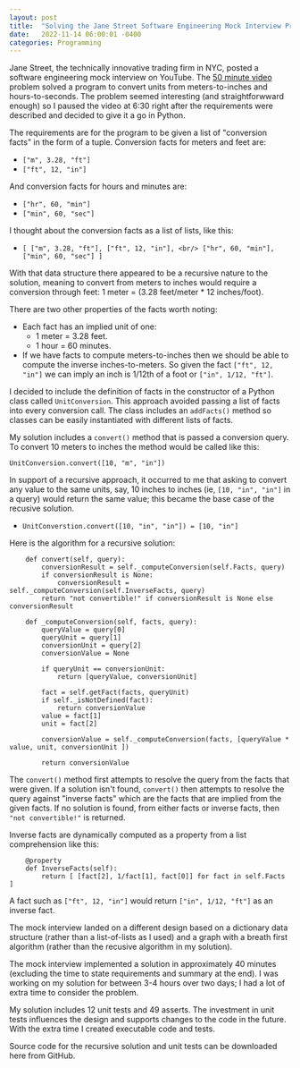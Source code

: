 ```yaml
---
layout: post
title:  "Solving the Jane Street Software Engineering Mock Interview Problem"
date:   2022-11-14 06:00:01 -0400
categories: Programming
---
```


Jane Street, the technically innovative trading firm in NYC, posted a software engineering mock interview on YouTube.
The [50 minute video][EngineeringMockInterviewYouTubeURL] problem solved a program to convert units from meters-to-inches
and hours-to-seconds. The problem seemed interesting (and straightforwward enough) so I paused the video at 6:30 right
after the requirements were described and decided to give it a go in Python.

The requirements are for the program to be given a list of "conversion facts" in the form of a tuple. Conversion facts for meters and
feet are:

- `["m", 3.28, "ft"]`
- `["ft", 12, "in"]`

And conversion facts for hours and minutes are:

- `["hr", 60, "min"]`
- `["min", 60, "sec"]`

I thought about the conversion facts as a list of lists, like this:

- `[ ["m", 3.28, "ft"], ["ft", 12, "in"], <br/>
     ["hr", 60, "min"], ["min", 60, "sec"] ]`

With that data structure there appeared to be a recursive nature to the solution, meaning to convert from meters to
inches would require a conversion through feet: 1 meter = (3.28 feet/meter * 12 inches/foot).

There are two other properties of the facts worth noting:

- Each fact has an implied unit of one:
  - 1 meter = 3.28 feet.
  - 1 hour = 60 minutes.
- If we have facts to compute meters-to-inches then we should be able to compute the inverse inches-to-meters.
So given the fact `["ft", 12, "in"]` we can imply an inch is 1/12th of a foot or `["in", 1/12, "ft"]`.

I decided to include the definition of facts in the constructor of a Python class called `UnitConversion`. This approach
avoided passing a list of facts into every conversion call. The class includes an `addFacts()` method so classes can be
easily instantiated with different lists of facts.

My solution includes a `convert()` method that is passed a conversion query. To convert 10 meters to inches the method
would be called like this:

`UnitConversion.convert([10, "m", "in"])`

In support of a recursive approach, it occurred to me that asking to convert any value to the same units, say,
10 inches to inches (ie, `[10, "in", "in"]` in a query) would return the same value; this became the base case
of the recusive solution.

- `UnitConverstion.convert([10, "in", "in"]) = [10, "in"]`

Here is the algorithm for a recursive solution:

```
    def convert(self, query):
        conversionResult = self._computeConversion(self.Facts, query)
        if conversionResult is None:
            conversionResult = self._computeConversion(self.InverseFacts, query)
        return "not convertible!" if conversionResult is None else conversionResult

    def _computeConversion(self, facts, query):
        queryValue = query[0]
        queryUnit = query[1]
        conversionUnit = query[2]
        conversionValue = None

        if queryUnit == conversionUnit:
            return [queryValue, conversionUnit]

        fact = self.getFact(facts, queryUnit)
        if self._isNotDefined(fact):
            return conversionValue
        value = fact[1]
        unit = fact[2]

        conversionValue = self._computeConversion(facts, [queryValue * value, unit, conversionUnit ])

        return conversionValue
```

The `convert()` method first attempts to resolve the query from the facts that were given. If a solution isn't found,
`convert()` then attempts to resolve the query against "inverse facts" which are the facts that are implied from the
given facts. If no solution is found, from either facts or inverse facts, then `"not convertible!"` is returned.

Inverse facts are dynamically computed as a property from a list comprehension like this:

```
    @property
    def InverseFacts(self):
        return [ [fact[2], 1/fact[1], fact[0]] for fact in self.Facts ]
```

A fact such as `["ft", 12, "in"]` would return `["in", 1/12, "ft"]` as an inverse fact.

The mock interview landed on a different design based on a dictionary data structure (rather than a list-of-lists as
I used) and a graph with a breath first algorithm (rather than the recusive algorithm in my solution).

The mock interview implemented a solution in approximately 40 minutes (excluding the time to state requirements and
summary at the end). I was working on my solution for between 3-4 hours over two days; I had a lot of extra time
to consider the problem.

My solution includes 12 unit tests and 49 asserts. The investment in unit tests influences the design and supports
changes to the code in the future. With the extra time I created executable code and tests.

Source code for the recursive solution and unit tests can be downloaded here from GitHub.

[EngineeringMockInterviewYouTubeURL]: https://www.youtube.com/watch?v=VfbFJISCP3g
